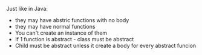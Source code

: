 Just like in Java:
- they may have abstric functions with no body
- they may have normal functions
- You can't create an instance of them
- If 1 function is abstract - class must be abstract
- Child must be abstract unless it create a body for every abstract funcion